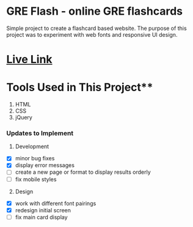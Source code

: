 GRE Flash - online GRE flashcards
===========

Simple project to create a flashcard based website. The purpose of this project was to experiment with web fonts and responsive UI design. 

# [Live Link](https://janetmndz.github.io/grestudy/ "GRE Flash Cards")

# Tools Used in This Project**
1. HTML
2. CSS
3. jQuery

### Updates to Implement

1. Development
- [x] minor bug fixes
- [x] display error messages
- [ ] create a new page or format to display results orderly
- [ ] fix mobile styles

2. Design
- [x] work with different font pairings
- [x] redesign initial screen
- [ ] fix main card display
